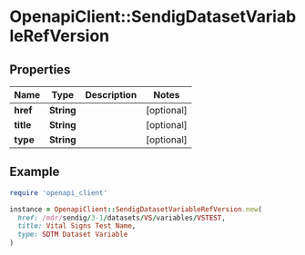 # OpenapiClient::SendigDatasetVariableRefVersion

## Properties

| Name | Type | Description | Notes |
| ---- | ---- | ----------- | ----- |
| **href** | **String** |  | [optional] |
| **title** | **String** |  | [optional] |
| **type** | **String** |  | [optional] |

## Example

```ruby
require 'openapi_client'

instance = OpenapiClient::SendigDatasetVariableRefVersion.new(
  href: /mdr/sendig/3-1/datasets/VS/variables/VSTEST,
  title: Vital Signs Test Name,
  type: SDTM Dataset Variable
)
```

